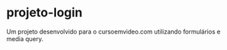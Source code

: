 # projeto-login
 Um projeto desenvolvido para o cursoemvideo.com utilizando formulários e media query.
